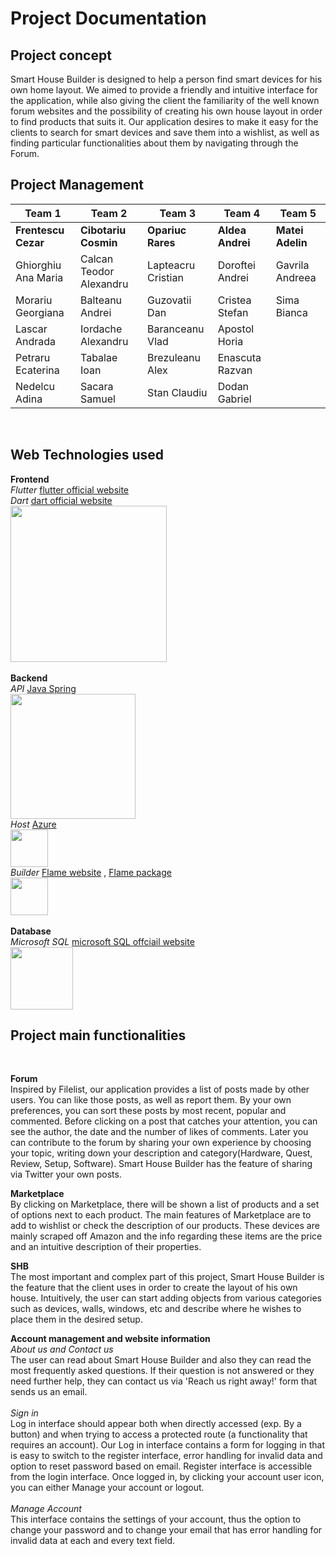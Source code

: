# Project Documentation

## Project concept
Smart House Builder is designed to help a person find smart devices for his own home layout. We aimed to provide a friendly and intuitive interface for the application, while also giving the client the familiarity of the well known forum websites and the possibility of creating his own house layout in order to find products that suits it.
Our application desires to make it easy for the clients to search for smart devices and save them into a wishlist, as well as finding particular functionalities about them by navigating through the Forum.
<br />

## Project Management
| Team 1              | Team 2                  | Team 3             | Team 4           | Team 5           |
|---------------------|-------------------------|--------------------|------------------|------------------|
| **Frentescu Cezar** | **Cibotariu Cosmin**    | **Opariuc Rares**  | **Aldea Andrei** | **Matei Adelin** |
| Ghiorghiu Ana Maria | Calcan Teodor Alexandru | Lapteacru Cristian | Doroftei Andrei  | Gavrila Andreea  |
| Morariu Georgiana   | Balteanu Andrei         | Guzovatii Dan      | Cristea Stefan   | Sima Bianca      |
| Lascar Andrada      | Iordache Alexandru      | Baranceanu Vlad    | Apostol Horia    |                  |
| Petraru Ecaterina   | Tabalae Ioan            | Brezuleanu Alex    | Enascuta Razvan  |                  |
| Nedelcu Adina       | Sacara Samuel           | Stan Claudiu       | Dodan Gabriel    |                  |
<br />

## Web Technologies used <br />
**Frontend**<br />
_Flutter_ [flutter official website](https://flutter.dev/)<br />
_Dart_ [dart official website](https://dart.dev/)<br />
<img src="https://i.ibb.co/zS6rpqb/Layer-1.png" width="250"/>
<br />
<br />
**Backend**<br />
_API_ [Java Spring](https://spring.io/)<br />
<img src="https://upload.wikimedia.org/wikipedia/commons/thumb/4/44/Spring_Framework_Logo_2018.svg/1280px-Spring_Framework_Logo_2018.svg.png" width = "200"> <br />
_Host_ [Azure](https://azure.microsoft.com/en-us/)<br />
<img src="https://swimburger.net/media/ppnn3pcl/azure.png" width="60"/> <br/>
_Builder_ [Flame website](https://flame-engine.org/) , [Flame package](https://pub.dev/packages/flame) <br />
<img src="https://avatars.githubusercontent.com/u/47222401?s=280&v=4" width="60"/> <br/>
<br />
**Database** <br />
_Microsoft SQL_ [microsoft SQL offciail website](https://www.microsoft.com/en-us/sql-server ) <br />
<img src="https://brandslogos.com/wp-content/uploads/thumbs/microsoft-sql-server-logo-vector.svg" width="100"/> <br/>

## Project main functionalities
<br />

**Forum** <br />
Inspired by Filelist, our application provides a list of posts made by other users. You can like those posts, as well as report them. By your own preferences, you can sort these posts by most recent, popular and commented. Before clicking on a post that catches your attention, you can see the author, the date and the number of likes of comments. Later you can contribute to the forum by sharing your own experience by choosing your topic, writing down your description and category(Hardware, Quest, Review, Setup, Software). Smart House Builder has the feature of sharing via Twitter your own posts.

**Marketplace** <br />
By clicking on Marketplace, there will be shown a list of products and a set of options next to each product. The main features of Marketplace are to add to wishlist or check the description of our products. These devices are mainly scraped off Amazon and the info regarding these items are the price and an intuitive description of their properties.

**SHB** <br />
The most important and complex part of this project, Smart House Builder is the feature that the client uses in order to create the layout of his own house. Intuitively, the user can start adding objects from various categories such as devices, walls, windows, etc and describe where he wishes to place them in the desired setup.

**Account management and website information** <br />
_About us and Contact us_ <br />
The user can read about Smart House Builder and also they can read the most frequently asked questions. If their question is not answered or they need further help, they can contact us via 'Reach us right away!' form that sends us an email. <br />
<br />
_Sign in_  <br />
Log in interface should appear both when directly accessed (exp. By a button) and when trying to access a protected route (a functionality that requires an account). Our Log in interface contains a form for logging in that is easy to switch to the register interface, error handling for invalid data and option to reset password based on email. Register interface is accessible from the login interface. Once logged in, by clicking your account user icon, you can either Manage your account or logout.  <br />
<br />
_Manage Account_ <br />
This interface contains the settings of your account, thus the option to change your password and to change your email that has error handling for invalid data at each and every text field. <br />


